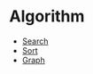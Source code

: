 # Algorithm

- [Search](https://github.com/hhttiantian/Algorithm/tree/master/Search)
- [Sort](https://github.com/hhttiantian/Algorithm/tree/master/Sort)
- [Graph](https://github.com/hhttiantian/Algorithm/tree/master/Graph)
